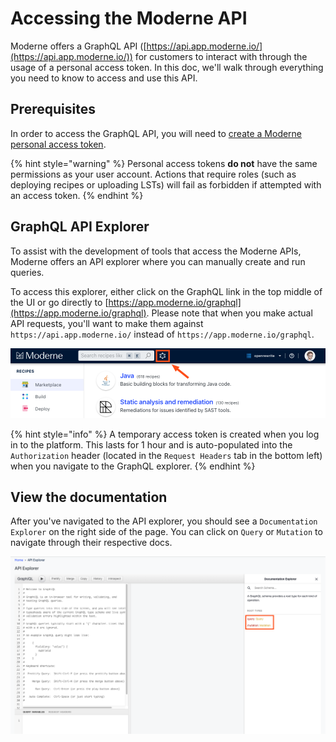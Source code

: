 # Accessing the Moderne API

Moderne offers a GraphQL API ([https://api.app.moderne.io/](https://api.app.moderne.io/)) for customers to interact with through the usage of a personal access token. In this doc, we'll walk through everything you need to know to access and use this API.

## Prerequisites

In order to access the GraphQL API, you will need to [create a Moderne personal access token](/references/create-api-access-tokens.md).

{% hint style="warning" %}
Personal access tokens **do not** have the same permissions as your user account. Actions that require roles (such as deploying recipes or uploading LSTs) will fail as forbidden if attempted with an access token.
{% endhint %}

## GraphQL API Explorer

To assist with the development of tools that access the Moderne APIs, Moderne offers an API explorer where you can manually create and run queries.

To access this explorer, either click on the GraphQL link in the top middle of the UI or go directly to [https://app.moderne.io/graphql](https://app.moderne.io/graphql). Please note that when you make actual API requests, you'll want to make them against `https://api.app.moderne.io/` instead of `https://app.moderne.io/graphql`.

![](../.gitbook/assets/graphql-link.png)

{% hint style="info" %}
A temporary access token is created when you log in to the platform. This lasts for 1 hour and is auto-populated into the `Authorization` header (located in the `Request Headers` tab in the bottom left) when you navigate to the GraphQL explorer.
{% endhint %}

## View the documentation

After you've navigated to the API explorer, you should see a `Documentation Explorer` on the right side of the page. You can click on `Query` or `Mutation` to navigate through their respective docs.

![](../.gitbook/assets/graphql-documentation.png)
